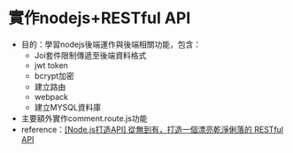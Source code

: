 # 實作nodejs+RESTful API
* 目的：學習nodejs後端運作與後端相關功能，包含：
  * Joi套件限制傳遞至後端資料格式
  * jwt token
  * bcrypt加密
  * 建立路由
  * webpack
  * 建立MYSQL資料庫
* 主要額外實作comment.route.js功能
* reference：[\[Node.js打造API\] 從無到有，打造一個漂亮乾淨俐落的 RESTful API](https://andy6804tw.github.io//categories/#2018iT%E9%82%A6%E9%90%B5%E4%BA%BA%E8%B3%BD)
